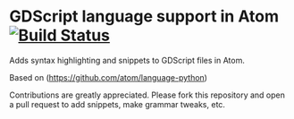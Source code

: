 # GDScript language support in Atom [![Build Status](https://travis-ci.org/jlopezcur/language-gdscript.svg?branch=master)](https://travis-ci.org/jlopezcur/language-gdscript)

Adds syntax highlighting and snippets to GDScript files in Atom.

Based on (https://github.com/atom/language-python)

Contributions are greatly appreciated. Please fork this repository and open a
pull request to add snippets, make grammar tweaks, etc.
